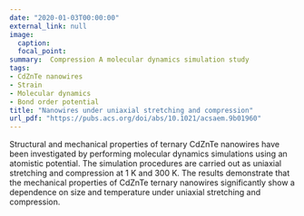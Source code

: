 ```yaml
---
date: "2020-01-03T00:00:00"
external_link: null
image:
  caption: 
  focal_point: 
summary:  Compression A molecular dynamics simulation study
tags:
- CdZnTe nanowires
- Strain
- Molecular dynamics
- Bond order potential
title: "Nanowires under uniaxial stretching and compression"
url_pdf: "https://pubs.acs.org/doi/abs/10.1021/acsaem.9b01960"
---
```

Structural and mechanical properties of ternary CdZnTe nanowires have been investigated by performing molecular dynamics simulations using an atomistic potential. The simulation procedures are carried out as uniaxial stretching and compression at 1 K and 300 K. The results demonstrate that the mechanical properties of CdZnTe ternary nanowires significantly show a dependence on size and temperature under uniaxial stretching and compression.
